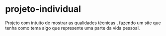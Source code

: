 # projeto-individual
Projeto com intuito de mostrar as qualidades técnicas , fazendo um site que tenha como tema algo que represente uma parte da vida pessoal.
